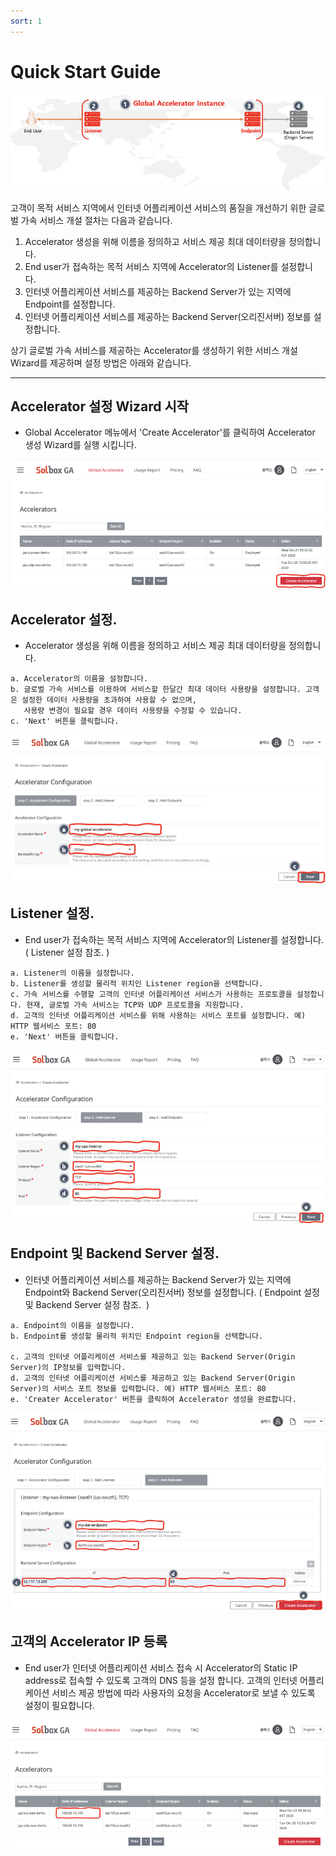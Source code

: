```yaml
---
sort: 1
---
```


# Quick Start Guide

![Quick Start Guide](/images/QuickStart_guide.png)

고객이 목적 서비스 지역에서 인터넷 어플리케이션 서비스의 품질을 개선하기 위한 글로벌 가속 서비스 개설 절차는 다음과 같습니다.


1. Accelerator 생성을 위해 이름을 정의하고 서비스 제공 최대 데이터량을 정의합니다.
2. End user가 접속하는 목적 서비스 지역에 Accelerator의 Listener를 설정합니다. 
3. 인터넷 어플리케이션 서비스를 제공하는 Backend Server가 있는 지역에 Endpoint를 설정합니다.
4. 인터넷 어플리케이션 서비스를 제공하는 Backend Server(오리진서버) 정보를 설정합니다.    

상기 글로벌 가속 서비스를 제공하는 Accelerator를 생성하기 위한 서비스 개설 Wizard를 제공하며 설정 방법은 아래와 같습니다.

---
## Accelerator 설정 Wizard 시작
* Global Accelerator 메뉴에서 'Create Accelerator'를 클릭하여 Accelerator 생성 Wizard를 실행 시킵니다.

![Accelerator 설정시작](/images/QuickStart_Wizard_exec.png)

## Accelerator 설정.
* Accelerator 생성을 위해 이름을 정의하고 서비스 제공 최대 데이터량을 정의합니다.

```
a. Accelerator의 이름을 설정합니다.
b. 글로벌 가속 서비스를 이용하여 서비스할 한달간 최대 데이터 사용량을 설정합니다. 고객은 설정한 데이터 사용량을 초과하여 사용할 수 없으며, 
   사용량 변경이 필요할 경우 데이터 사용량을 수정할 수 있습니다.
c. 'Next' 버튼을 클릭합니다.
```

![Accelerator 설정화면](/images/QuickStart_Wizard_Accelerator.png)
  
## Listener 설정.

* End user가 접속하는 목적 서비스 지역에 Accelerator의 Listener를 설정합니다. ( Listener 설정 참조. )

```
a. Listener의 이름을 설정합니다.
b. Listener를 생성할 물리적 위치인 Listener region을 선택합니다.
c. 가속 서비스를 수행할 고객의 인터넷 어플리케이션 서비스가 사용하는 프로토콜을 설정합니다. 현재, 글로벌 가속 서비스는 TCP와 UDP 프로토콜을 지원합니다.
d. 고객의 인터넷 어플리케이션 서비스를 위해 사용하는 서비스 포트를 설정합니다. 예) HTTP 웹서비스 포트: 80
e. 'Next' 버튼을 클릭합니다. 
```

![Listener 설정화면](/images/QuickStart_Wizard_Listener.png)

## Endpoint 및 Backend Server 설정.

* 인터넷 어플리케이션 서비스를 제공하는 Backend Server가 있는 지역에 Endpoint와 Backend Server(오리진서버) 정보를 설정합니다. ( Endpoint 설정 및 Backend Server 설정 참조.  )

```
a. Endpoint의 이름을 설정합니다.
b. Endpoint를 생성할 물리적 위치인 Endpoint region을 선택합니다.

c. 고객의 인터넷 어플리케이션 서비스를 제공하고 있는 Backend Server(Origin Server)의 IP정보를 입력합니다.
d. 고객의 인터넷 어플리케이션 서비스를 제공하고 있는 Backend Server(Origin Server)의 서비스 포트 정보를 입력합니다. 예) HTTP 웹서비스 포트: 80
e. 'Creater Accelerator' 버튼을 클릭하여 Accelerator 생성을 완료합니다.
```

![Endpoint 및 Backend Server 설정화면](/images/QuickStart_Wizard_Endpoint.png)

## 고객의 Accelerator IP 등록

* End user가 인터넷 어플리케이션 서비스 접속 시 Accelerator의 Static IP address로 접속할 수 있도록 고객의 DNS 등을 설정 합니다. 고객의 인터넷 어플리케이션 서비스 제공 방법에 따라 사용자의 요청을 Accelerator로 보낼 수 있도록 설정이 필요합니다.

![Accelerator IP 확인 화면](/images/QuickStart_Wizard_Last.png)


